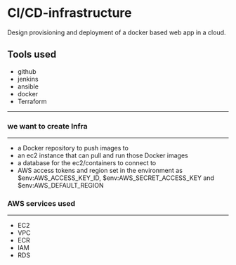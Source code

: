 # CI/CD-infrastructure
Design provisioning and deployment of a docker based web app in a cloud.

## Tools used
- github
- jenkins
- ansible 
- docker  
- Terraform 
-------

### we want to create Infra
---------
- a Docker repository to push images to
- an ec2 instance that can pull and run those Docker images
- a database for the ec2/containers to connect to
- AWS access tokens and region set in the environment as $env:AWS_ACCESS_KEY_ID, $env:AWS_SECRET_ACCESS_KEY and $env:AWS_DEFAULT_REGION

### AWS services used
-----------
- EC2
- VPC
- ECR
- IAM
- RDS
